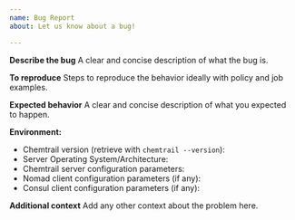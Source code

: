 ```yaml
---
name: Bug Report
about: Let us know about a bug!

---
```


**Describe the bug**
A clear and concise description of what the bug is.

**To reproduce**
Steps to reproduce the behavior ideally with policy and job examples.

**Expected behavior**
A clear and concise description of what you expected to happen.

**Environment:**
* Chemtrail version (retrieve with `chemtrail --version`):
* Server Operating System/Architecture:
* Chemtrail server configuration parameters:
* Nomad client configuration parameters (if any):
* Consul client configuration parameters (if any):

**Additional context**
Add any other context about the problem here.
